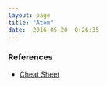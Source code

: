 ```yaml
---
layout: page
title: "Atom"
date:  2016-05-20  0:26:35
---
```


### References
* [Cheat Sheet](http://blog.bugsnag.com/atom-editor-cheat-sheet)
